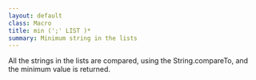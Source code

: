 ```yaml
---
layout: default
class: Macro
title: min (';' LIST )*
summary: Minimum string in the lists
---
```


All the strings in the lists are compared, using the String.compareTo, and the minimum value is returned.
